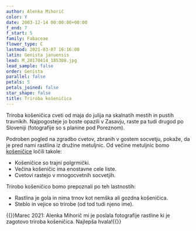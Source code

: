 ```yaml
---
author: Alenka Mihorič
color: Y
date: 2003-12-14 00:00:00+00:00
f_end: 7
f_start: 5
family: Fabaceae
flower_type: C
lastmod: 2021-03-07 16:16:00
latin: Genista januensis
lead: M_20170414_185308.jpg
lead_sample: false
order: Genista
parallel: false
petals: 5
petals_joined: false
star_shape: false
title: Triroba košeničica
---
```

Triroba košeničica cveti od maja do julija na skalnatih mestih in pustih travnikih. Najpogosteje jo boste opazili v Zasavju, raste pa tudi drugod po Sloveniji (fotografije so s planine pod Poreznom).

Podroben pogled na zgradbo cvetov, zbranih v gostem socvetju, pokaže, da je pred nami rastlina iz družine metuljnic. Od večine metuljnic bomo [košeničice](../genus/genista/) ločili takole:

-   Košeničice so trajni polgrmički.
-   Večina košeničic ima enostavne cele liste.
-   Cvetovi rastejo v mnogocvetnih socvetjih.

Trirobo košeničico bomo prepoznali po teh lastnostih:

-   Rastlina je gola in nima trnov kot nemška ali gozdna košeničica.
-   Steblo in vejice so trirobe (od tod tudi njeno ime).

{{<note update>}}Marec 2021: Alenka Mihorič mi je poslala fotografije rastline ki je zagotovo triroba košeničica. Najlepša hvala!{{</note>}}